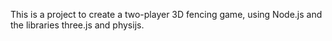 This is a project to create a two-player 3D fencing game, using Node.js and the libraries three.js and physijs.